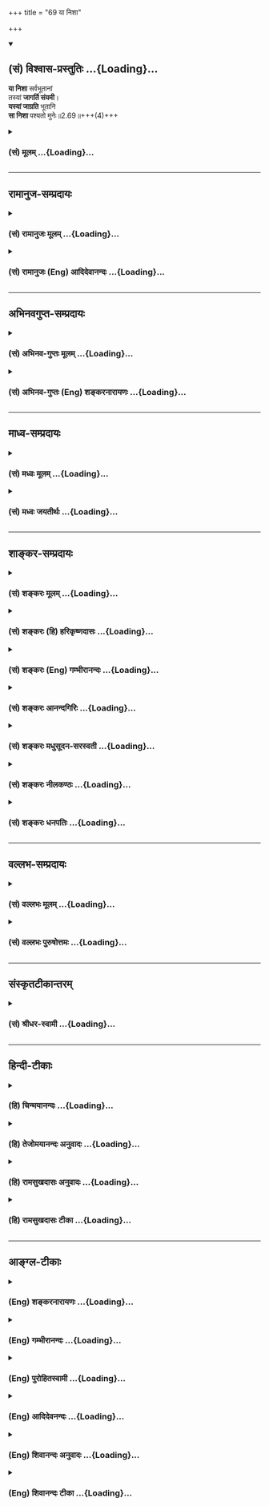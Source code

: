 +++
title = "69 या निशा"

+++
<div class="js_include" newlevelforh1="2" title="(सं) विश्वास-प्रस्तुतिः" unfilled url="/purANam_vaiShNavam/mahAbhAratam/06-bhIShma-parva/03-bhagavad-gItA-parva/saMskRtam/vishvAsa-prastutiH/02_sAnkhya-yogaH_sarva-/69_yA_nishA.md">
<details open><summary><h2>(सं) विश्वास-प्रस्तुतिः ...{Loading}...</h2></summary>

**या निशा** सर्वभूतानां  
तस्यां **जागर्ति संयमी**।  
**यस्यां जाग्रति** भूतानि  
**सा निशा** पश्यतो मुनेः॥2.69॥+++(4)+++
</details>
</div>
<div class="js_include collapsed" newlevelforh1="3" title="(सं) मूलम्" unfilled url="/purANam_vaiShNavam/mahAbhAratam/06-bhIShma-parva/03-bhagavad-gItA-parva/saMskRtam/mUlam/02_sAnkhya-yogaH_sarva-/69_yA_nishA.md">
<details><summary><h3>(सं) मूलम् ...{Loading}...</h3></summary>

या निशा सर्वभूतानां तस्यां जागर्ति संयमी।  
यस्यां जाग्रति भूतानि सा निशा पश्यतो मुनेः।।2.69।।
</details>
</div>


_________________
## रामानुज-सम्प्रदायः
<div class="js_include collapsed" newlevelforh1="3" title="(सं) रामानुजः मूलम्" unfilled url="/purANam_vaiShNavam/mahAbhAratam/06-bhIShma-parva/03-bhagavad-gItA-parva/saMskRtam/rAmAnujaH/mUlam/02_sAnkhya-yogaH_sarva-/69_yA_nishA.md">
<details><summary><h3>(सं) रामानुजः मूलम् ...{Loading}...</h3></summary>

।।2.69।।**या** आत्मविषया बुद्धिः **सर्वभूतानां निशा** निशा इव
अप्रकाशिका। **तस्याम्** आत्मविषयायां बुद्धौ इन्द्रिय**संयमी**
प्रसन्नमना **जागर्ति** आत्मानम् अवलोकयन् **आस्ते** इत्यर्थः।
**यस्यां** शब्दादिविषयायां बुद्धौ सर्वाणि **भूतानि जाग्रति**
प्रबुद्धानि भवन्ति **सा** शब्दादिविषया बुद्धिः आत्मानं **पश्यतो मुनेः
निशा** इव अप्रकाशिका भवति।  

</details>
</div>
<div class="js_include collapsed" newlevelforh1="3" title="(सं) रामानुजः (Eng) आदिदेवानन्दः" unfilled url="/purANam_vaiShNavam/mahAbhAratam/06-bhIShma-parva/03-bhagavad-gItA-parva/saMskRtam/rAmAnujaH/english/AdidevAnandaH/02_sAnkhya-yogaH_sarva-/69_yA_nishA.md">
<details><summary><h3>(सं) रामानुजः (Eng) आदिदेवानन्दः ...{Loading}...</h3></summary>

2.69 That Buddhi (understanding) which has the self for its object, is
night to all beings, i.e., is obscure like night to all. But he, who has
subdued the senses and is serene, is awake in respect of the self. The
meaning is that he has the vision of the self. All beings are awake,
i.e., are actively cognisant in respect of objects of the senses like
sound. But such sense objects are like things enshrouded by night to the
sage who is awake to the self.

</details>
</div>


_________________
## अभिनवगुप्त-सम्प्रदायः
<div class="js_include collapsed" newlevelforh1="3" title="(सं) अभिनव-गुप्तः मूलम्" unfilled url="/purANam_vaiShNavam/mahAbhAratam/06-bhIShma-parva/03-bhagavad-gItA-parva/saMskRtam/abhinava-guptaH/mUlam/02_sAnkhya-yogaH_sarva-/69_yA_nishA.md">
<details><summary><h3>(सं) अभिनव-गुप्तः मूलम् ...{Loading}...</h3></summary>

।।2.71।। योगी च सर्वव्यवहारान् कुर्वाणोऽपि +++(S omits अपि)+++ लोकोत्तर इति
निरूपयता परमेश्वरेण संक्षिप्यास्य स्वरूपं कथ्यते  
या निशेति। या सर्वेषां भूतानां निशा मोहिनी +++(K मोहनी)+++ माया तस्यां
मुनिर्जागर्त्ति कथमियं हेया इति। यस्यां च दशायां लोको जगर्त्ति नानाविधां
+++(S विविधां)+++ चेष्टां कुरुते सा मुनेः रात्रिः यतोऽसौ व्यवहारं
प्रत्यबुद्धः।  
  
एतदुक्तं भवति येयं माया खलु तस्या द्वे रूपे +++(N omit द्वे रूपे)+++ मोहकत्वं
+++(N मोहकत्वे)+++ नाम रूपं सुखतन्त्र +++(N तन्तु for तन्त्र hereinafter )+++
ताभासनं च। तत्र लोकः प्राच्यं स्वरूपमस्या अपरामृश्यैव द्वितीयस्मिन् रूपे
निबद्धस्मृतिरास्ते। योगी तु तद्विपरीतस्तदीयं मोहकत्वं तदुन्मूलनाय
पश्यति। सुखतन्त्रतां च नाद्रियते +++(N नाश्रीयते)+++ पश्यन् सम्यग्ज्ञानी।
मिथ्याज्ञानोपघाताच्च सुखतन्त्रतानादरः  
  
+++(S तन्त्रतायां नादरः)+++। एवं च पश्यत एव सा रात्रिरिति चित्रम्। विद्याया वा
बुध्यते +++(S K यां चावधत्ते)+++ योगी यत्र सर्वोऽपि +++(S N omit अपि)+++ विमूढः
अविद्यायां त्वबुद्धः यत्र जनः प्रबुद्ध इत्यपि चित्रम्।  

</details>
</div>
<div class="js_include collapsed" newlevelforh1="3" title="(सं) अभिनव-गुप्तः (Eng) शङ्करनारायणः" unfilled url="/purANam_vaiShNavam/mahAbhAratam/06-bhIShma-parva/03-bhagavad-gItA-parva/saMskRtam/abhinava-guptaH/english/shankaranArAyaNaH/02_sAnkhya-yogaH_sarva-/69_yA_nishA.md">
<details><summary><h3>(सं) अभिनव-गुप्तः (Eng) शङ्करनारायणः ...{Loading}...</h3></summary>

2.69 Ya nisa etc. Infatuating is the Illusion which is night for all
beings. In that , the sage is awake (vigilant) with the thought 'How It
could be avoided' The stage where the worldly men keep awake i.e.,
perform multifarious \[worldly\] activities, that stage is the night for
the sage, as he is ignorant regarding the worldly activities. It amounts
to this statement : What is well-known as illusion, Its nature is indeed
two-ford, viz., to delude and also to wear a deceptive appearance of
spinning pleasure. Of them (the two natures), the worldly man, not
considering Its former nautre, remains with a memory well teid to the
second nature. On the other hand, the man of Yoga, who is contrary to
the other, observes Its deluding nature in order to root It out. Thus
the man of perfect knowledge, while seeing \[properly\], pays no
attention to Its nature of spinning pleasure. His indifference to Its
nature of spinning pleasure is due to the destruction of his false
knowledge. That stage is night to him, even while he sees. Hence this is
strange. The man of Yoga is awake (or understands) in the field of
wisdom, where everyone else is unconscious (or totally perplexed); but
in \[the field\] of ignorance he is not awake (or does not understand),
where ordinary man is awake (or understands well). This is also strange.
That is why-

</details>
</div>


_________________
## माध्व-सम्प्रदायः
<div class="js_include collapsed" newlevelforh1="3" title="(सं) मध्वः मूलम्" unfilled url="/purANam_vaiShNavam/mahAbhAratam/06-bhIShma-parva/03-bhagavad-gItA-parva/saMskRtam/madhvaH/mUlam/02_sAnkhya-yogaH_sarva-/69_yA_nishA.md">
<details><summary><h3>(सं) मध्वः मूलम् ...{Loading}...</h3></summary>

।।2.69।। उक्तं लक्षणं पिण्डीकृत्याह या निशेति। या सर्वभूतानां निशा
परमेश्वरस्वरूपलक्षणा। यस्यां सुप्तानीव न किञ्चिज्जानन्ति
तस्यामिन्द्रियसंयुक्तो ज्ञानी जागर्ति सम्यगापरोक्ष्येण पश्यति
परमात्मानमित्यर्थः। यस्यां विषयलक्षणायां भूतानि जाग्रति तस्यां निशायामिव
सुप्तः प्रायो न जानाति। मत्तादिवद्गमनादिप्रवृत्तिः। तदुक्तन्देहं (च तं न
चरमः) तु तत्र चरमम् भाग.3।28।37देहोऽपि दैववशगः भाग.3।28।3811।13।37 इति
श्लोकाभ्याम्। मननयुक्तो मुनिः। पश्यत इत्यस्य साधनमाह।  

</details>
</div>
<div class="js_include collapsed" newlevelforh1="3" title="(सं) मध्वः जयतीर्थः" unfilled url="/purANam_vaiShNavam/mahAbhAratam/06-bhIShma-parva/03-bhagavad-gItA-parva/saMskRtam/madhvaH/jayatIrthaH/02_sAnkhya-yogaH_sarva-/69_yA_nishA.md">
<details><summary><h3>(सं) मध्वः जयतीर्थः ...{Loading}...</h3></summary>

।।2.69।। ज्ञानिनः सर्वकर्मत्यागप्रतिपादनार्थायया निशा इत्ययं श्लोक इति
कश्चित्। तत्र तत्प्रतिपादकाक्षराश्रवणात् प्रमाणविरोधाच्चेत्याशयेन
तत्प्रतिपाद्यमाह **उक्तलक्षण**मिति चतुश्श्लोक्या विक्षिप्योक्तम्।
नन्वत्रोक्तं किमपि न प्रतीयत इत्यत आह **ये**ति। परमेश्वरस्वरूपस्य
निशासाम्यमुपपादयति **यस्या**मिति। विषयत्वमधिकरणत्वं चाविवक्षित्वा
कारकत्वमात्रविवक्षया साम्यमिदमुक्तम्। संयमीत्यस्याक्षरार्थं
**इन्द्रिये**ति प्रकरणलभ्योऽर्थो **ज्ञानी**ति। उत्तरार्धार्थमाह
**यस्या**मिति। अत्रापि पूर्ववत्साम्यम्। यदि न किञ्चित्पश्यति कथं तर्हि
तस्य गमनादिप्रवृत्तिः इत्यत आह **मत्तादिव**दिति। कुत एतत् इत्यत आह
**तदुक्त**मिति। मुनेरित्युक्तत्वाच्चतुर्थाश्रमिण एव ज्ञानमिति
व्याख्यानमसदिति भावेनाह **मननयुक्त** इति। याज्ञवल्क्यादीनामयतीनामपि
ज्ञानश्रवणादिति भावः। मननस्य प्राङ्निवृत्तत्वात्पश्यतो मुनेः इति कथं
इत्यत आह **पश्यत** इति। दर्शनसाधनत्वेन मननमिहोक्तं न तु
तत्समकालीनतयेत्यर्थः। एतच्च प्राङ्मननादेः स्पष्टदर्शनसाधनत्वानुक्तेः
प्रसङ्गादिहोक्तम्। ननुस्थितधीः किं प्रभाषेत 2।54 इत्याद्यु(देरु)त्तरमयं
श्लोक इति प्रागुक्तं तत्कथमिदानीं लक्षणपरतया व्याख्यातः अन्यपरादपि
तल्लाभ इत्याशयेनेति ब्रूमः अन्यथाप्रभाषेत
इत्यादेरुत्तरमाहेत्यत्रैवावेक्ष्यत् किं तत्र स्थानप्रदर्शनादिना इति।  

</details>
</div>


_________________
## शाङ्कर-सम्प्रदायः
<div class="js_include collapsed" newlevelforh1="3" title="(सं) शङ्करः मूलम्" unfilled url="/purANam_vaiShNavam/mahAbhAratam/06-bhIShma-parva/03-bhagavad-gItA-parva/saMskRtam/shankaraH/mUlam/02_sAnkhya-yogaH_sarva-/69_yA_nishA.md">
<details><summary><h3>(सं) शङ्करः मूलम् ...{Loading}...</h3></summary>

।।2.69।।  
  
**या निशा** रात्रिः सर्वपदार्थानामविवेककरी तमःस्वभावत्वात्
**सर्वभूतानां** सर्वेषां भूतानाम्। किं तत् परमार्थतत्त्वं
स्थितप्रज्ञस्य विषयः। यथा नक्तञ्चराणाम् अहरेव सदन्येषां निशा भवति तद्वत्
नक्तञ्चरस्थानीयानामज्ञानां सर्वभूतानां निशेव निशा परमार्थतत्त्वम्
अगोचरत्वादतद्बुद्धीनाम्। **तस्यां**
परमार्थतत्त्वलक्षणायामज्ञाननिद्रायाः प्रबुद्धो **जागर्ति** **संयमी**
संयमवान् जितेन्द्रियो योगीत्यर्थः। **यस्यां**
ग्राह्यग्राहकभेदलक्षणायामविद्यानिशायां प्रसुप्तान्येव **भूतानि  
**जाग्रति **इति उच्यन्ते यस्यां निशायां प्रसुप्ता इव स्वप्नदृशः** सा
निशा **अविद्यारूपत्वात् परमार्थतत्त्वं** पश्यतो मुनेः।।  
अतः कर्माणि अविद्यावस्थायामेव चोद्यन्ते न विद्यावस्थायाम्। विद्यायां हि
सत्याम् उदिते सवितरि शार्वरमिव तमः प्रणाशमुपगच्छति अविद्या। प्राक्
विद्योत्पत्तेः अविद्या प्रमाणबुद्ध्या गृह्यमाणा क्रियाकारकफलभेदरूपा
सती  
  
सर्वकर्महेतुत्वं प्रतिपद्यते। न अप्रमाणबुद्ध्या गृह्यमाणायाः
कर्महेतुत्वोपपत्तिः प्रमाणभूतेन वेदेन मम चोदितं कर्तव्यं कर्म इति हि
कर्मणि कर्ता प्रवर्तते न अविद्यामात्रमिदं सर्वं निशेव इति। यस्य पुनः
निशेव अविद्यामात्रमिदं  
सर्वं भेदजातम् इति ज्ञानं तस्य आत्मज्ञस्य सर्वकर्मसंन्यासे एव अधिकारो न
प्रवृत्तौ। तथा च दर्शयिष्यति तद्बुद्धयस्तदात्मानः इत्यादिना
ज्ञाननिष्ठायामेव तस्य अधिकारम्।।  
तत्रापि प्रवर्तकप्रमाणाभावे प्रवृत्त्यनुपपत्तिः इति चेत् न
स्वात्मविषयत्वादात्मविज्ञानस्य। न हि आत्मनः स्वात्मनि
प्रवर्तकप्रमाणापेक्षता आत्मत्वादेव। तदन्तत्वाच्च सर्वप्रमाणानां
प्रमाणत्वस्य। न हि आत्मस्वरूपाधिगमे सति पुनः प्रमाणप्रमेयव्यवहारः
संभवति। प्रमातृत्वं हि आत्मनः निवर्तयति अन्त्यं प्रमाणम् निवर्तयदेव च
अप्रमाणीभवति स्वप्नकालप्रमाणमिव प्रबोधे। लोके च वस्त्वधिगमे
प्रवृत्तिहेतुत्वादर्शनात् प्रमाणस्य। तस्मात् न आत्मविदः कर्मण्यधिकार इति
सिद्धम्।।  
विदुषः त्यक्तैषणस्य स्थितप्रज्ञस्य यतेरेव मोक्षप्राप्तिः न तु
असंन्यासिनः कामकामिनः इत्येतमर्थं दृष्टान्तेन प्रतिपादयिष्यन् आह  
  

</details>
</div>
<div class="js_include collapsed" newlevelforh1="3" title="(सं) शङ्करः (हि) हरिकृष्णदासः" unfilled url="/purANam_vaiShNavam/mahAbhAratam/06-bhIShma-parva/03-bhagavad-gItA-parva/saMskRtam/shankaraH/hindI/harikRShNadAsaH/02_sAnkhya-yogaH_sarva-/69_yA_nishA.md">
<details><summary><h3>(सं) शङ्करः (हि) हरिकृष्णदासः ...{Loading}...</h3></summary>

।।2.69।। यह जो लौकिक और वैदिक व्यवहार है वह सबकासब अविद्याका कार्य है अतः
जिसको विवेकज्ञान प्राप्त हो गया है ऐसे स्थितप्रज्ञके लिये अविद्याकी
निवृत्तिके साथहीसाथ ( यह व्यवहार भी ) निवृत्त हो जाता है और अविद्याका
विद्याके साथ विरोध होनेके कारण उसकी भी निवृत्ति हो जाती है। इस
अभिप्रायको स्पष्ट करते हुए कहते हैं  
  
तामस स्वभावके कारण सब पदार्थोंका अविवेक करानेवाली रात्रिका नाम निशा है।
सब भूतोंकी जो निशा अर्थात् रात्रि है  
वह ( निशा ) क्या है ( उ₀ ) परमार्थतत्त्व जो कि स्थितप्रज्ञका विषय है (
ज्ञेय है )। जैसे उल्लू आदि रजनीचरोंके लिये दूसरोंका दिन भी रात होती है
वैसे ही निशाचरस्थानीय जो सम्पूर्ण अज्ञानी मनुष्य हैं जिनमें
परमार्थतत्त्वविषयक बुद्धि नहीं है उन सब भूतोंके लिये अज्ञात होनेके कारण
यह परमार्थतत्त्व रात्रिकी भाँति रात्रि है।  
उस परमार्थतत्त्वरूप रात्रिमें अज्ञाननिद्रासे जगा हुआ संयमी अर्थात्
जितेन्द्रिय योगी जागता है।  
ग्राह्यग्राहकभेदरूप जिस अविद्यारात्रिमें सोते हुए भी सब प्राणी जागते हैं
ऐसे कहा जाता है अर्थात् जिस रात्रिमें सब प्राणी सोते हुए स्वप्न
देखनेवालोंके सदृश जागते हैं। वह ( सारा दृश्य ) अविद्यारूप होनेके कारण
परमार्थतत्त्वको जाननेवाले मुनिके लिये रात्रि है।  
सुतरां ( यह सिद्ध हुआ कि ) अविद्याअवस्थामें ही ( मनुष्यके लिये )
कर्मोंका विधान किया जाता है विद्यावस्थामें नहीं क्योंकि जैसे सूर्यके उदय
होनेपर रात्रिसम्बन्धी अन्धकार दूर हो जाता है उसी प्रकार ज्ञान उदय होनेपर
अज्ञान नष्ट हो जाता है।  
ज्ञानोत्पत्तिसे पहलेपहले प्रमाणबुद्धिसे ग्रहण की हुई अविद्या ही क्रिया
कारक और फल आदिके भेदोंमें परिणत होकर सब कर्म करवानेका हेतु बन सकती है
अप्रमाणबुद्धिसे ग्रहण की हुई ( अविद्या ) कर्म करवानेका कारण नहीं बन
सकती।  
क्योंकि प्रमाणस्वरूप वेदने मेरे लिये अमुक कर्तव्यकर्मोंका विधान किया है
ऐसा मानकर ही कर्ता कर्ममें प्रवृत्त होता है यह सब रात्रिकी भाँति
अविद्यामात्र है इस तरह समझकर नहीं होता।  
जिसको ऐसा ज्ञान प्राप्त हो गया है कि यह सारा दृश्य रात्रिकी भाँति
अविद्यामात्र ही है उस आत्मज्ञानीका तो सर्व कर्मोंके संन्यासमें ही अधिकार
है प्रवृत्तिमें नहीं।  
इस प्रकार तद्बुद्धयस्तदात्मानः इत्यादि श्लोकोंसे उस ज्ञानीका अधिकार
ज्ञाननिष्ठामें ही दिखलायेंगे।  
पू₀ उस ज्ञाननिष्ठामें भी ( तत्त्ववेत्ताको ) प्रवृत्त करनेवाले प्रमाणका (
विधिवाक्यका ) अभाव है इसलिये उसमें भी उसकी प्रवृत्ति नहीं हो सकती।  
उ₀ यह कहना ठीक नहीं क्योंकि आत्मज्ञान अपने स्वरूपको विषय करनेवाला है अतः
अपने स्वरूपज्ञानके विषयमें प्रवृत्त करनेवाले प्रमाणकी अपेक्षा नहीं होती।
वह आत्मज्ञान स्वयं आत्मा होनेके कारण स्वतःसिद्ध है और उसीमें सब
प्रमाणोंके प्रमाणत्वका अन्त है अर्थात् आत्मज्ञान होनेतक ही प्रमाणोंका
प्रमाणत्व है अतः आत्मस्वरूपका साक्षात् होनेके बाद प्रमाण और प्रमेयका
व्यवहार नहीं बन सकता।  
( आत्मज्ञानरूप ) अन्तिम प्रमाण आत्माके प्रमातापनको भी निवृत्त कर देता
है। उसको निवृत्त करता हुआ वह स्वयं भी जागनेके बाद स्वप्नकालके प्रमाणकी
भाँति अप्रमाणी हो जाता है अर्थात् लुप्त हो जाता है।  
क्योंकि व्यवहारमें भी वस्तु प्राप्त होनेके बाद कोई प्रमाण ( उस वस्तुकी
प्राप्तिके लिये ) प्रवृत्तिका हेतु होता नहीं देखा जाता।  
इसलिये यह सिद्ध हुआ कि आत्मज्ञानीका कर्मोंमें अधिकार नहीं है।  

</details>
</div>
<div class="js_include collapsed" newlevelforh1="3" title="(सं) शङ्करः (Eng) गम्भीरानन्दः" unfilled url="/purANam_vaiShNavam/mahAbhAratam/06-bhIShma-parva/03-bhagavad-gItA-parva/saMskRtam/shankaraH/english/gambhIrAnandaH/02_sAnkhya-yogaH_sarva-/69_yA_nishA.md">
<details><summary><h3>(सं) शङ्करः (Eng) गम्भीरानन्दः ...{Loading}...</h3></summary>

2.69 ya, that which; sarva-bhutanam, for all creatures; is nisa, night
which being darkness (tamah) by nature, obliterates distinctions among
all things; what is that; that is the Reality which is the supreme Goal,
accessible to the man of steady wisdom. As that which verily appears as
day to the nocturnal creatures is night for others, similarly the
Reality wich is the supreme Goal appears to be night, as it were, to all
unenlightened beings who are comparable to the nocturnal creatures,
because It is beyond the range of vision of those who are devoid of that
wisdom. Samyami, the self-restrained man, whose organs are under
control, i.e. the yogi \[The man of realization.\] who has arisen from
the sleep of ignorance; jagarti, keeps awake; tasyam, in that (night)
characterized as the Reality, the supreme Goal. That night of ignorance,
characterized by the distinctions of subjects and objects, yasyam in
which; bhutani, the creatures, who are really asleep; are said to be
jagrati, keeping awake, in which night they are like dreamers in sleep;
sa nisa, it is night; pasyatah, to the seeing; muneh, sage, who
perceives the Reality that is the supreme Goal, because that (night) is
ignorance by nature. Therefore, rites and duties are enjoined only
during the state of ignorance, not in the state of enlightenment. For,
when Knowledge dawns, ignorance becomes eradicated like the darkness of
night after sun-rise. \[It may be argued that even after illumination
the phenomenal world, though it is known to be false, will continue to
be perceived because of the persistence of past impressions; therefore
there is scope for the validity of the scriptural injunctions even in
the case of an illumined soul. The answer is that there will be no scope
for the injunctions, because the man of realization will then have no
ardent leaning towards this differentiated phenomenal world which makes
an injunction relevant.\] Before the rise of Knowledge, ignorance,
accepted as a valid means of knowledge and presenting itself in the
different forms of actions, means and results, becomes the cause of all
rites and duties. It cannot reasonably become the source of rites and
duties (after Realization) when it is understood as an invalid means of
knowledge. For an agent becomes engaged in actions when he has the idea,
'Actions have been enjoined as a duty for me by the Vedas, which are a
valid means of knowledge'; but not when he understands that 'all this is
mere ignorance, like the night'. Again, the man to whom has come the
Knowledge that all these differences in their totality are mere
ignorance like the night, to that man who has realized the Self, there
is eligibility only for renouncing all actions, not for engaging in
actions. In accordance with this the Lord will show in the verse, 'Those
who have their intellect absorbed in That, whose Self is That' (5.17)
etc., that he has competence only for steadfastness in Knowledge.
Objection: May it not be argued that, there will be no reason for being
engaged even in that (steadfastness in Knowledge) if there be no valid
means of knowledge \[Vedic injunctions.\] to impel one to that.
\[Because, without an injunction nobody would engage in a duty, much
less in steadfastness to Knowledge.\] Answer: No, since 'knowledge of
the Self' relates to one's own Self. Indeed, by the very fact that It is
the Self, and since the validity of all the means of knowledge
culminates in It, \[The validity of all the means of knowledge holds
good only so long as the knowledge of the Self has not arisen.\]
therefore the Self does not depend on an injunction to impel It towards
Itself. \[Does the injunction relate to the knowledge of the Self. or to
the Self Itself; The first alternative is untenable because a valid
means of knowledge reveals its objects even without an injunction. The
second alternative also is untenable because the Self is self-revealing,
whereas an injunction is possible in the case of something yet to be
achieved. And one's own Self is not an object of that kind.\] Surely,
after the realization of the true nature of the Self, there is no scope
again for any means to, or end of, knowledge. The last valid means of
(Self-) knowledge eradicates the possibility of the Self's becoming a
perceiver. And even as it eradicates, it loses its own
authoritativeness, in the same way as the means of knowledge which is
valid in dream becomes unauthoritative during the waking state. In the
world, too, after the preception of an abject, the valid means of that
perception is not seen to be a cause impelling the knower (to any action
with regard to that object). Hence, it is established that, for an
knower of the Self, there remains no eligibility for rites and duties.
The attainment of Liberation is only for the sannyasin \[Liberation is
attained only by one who, after aciring an intellectual knowledge of the
Self in a general way, is endowed with discrimination and detachment,
has arisen above all desires, has become a monk in the primary sense,
and has directly realized the Self by going through the process of
sravana (understanding of Upanisadic texts about the Self), etc.\], the
man of enlightenment, who has renounced all desires and is a man of
steady wisdom; but not for him who has not renounced and is desirious of
the objects (of the senses). Such being the case, with a view to
establishing this with the help of an illustration, the Lord says:

</details>
</div>
<div class="js_include collapsed" newlevelforh1="3" title="(सं) शङ्करः आनन्दगिरिः" unfilled url="/purANam_vaiShNavam/mahAbhAratam/06-bhIShma-parva/03-bhagavad-gItA-parva/saMskRtam/shankaraH/AnandagiriH/02_sAnkhya-yogaH_sarva-/69_yA_nishA.md">
<details><summary><h3>(सं) शङ्करः आनन्दगिरिः ...{Loading}...</h3></summary>

।।2.69।। आत्मविदः स्थितप्रज्ञस्य
सर्वकर्मपरित्यागेऽधिकारस्तद्विपरीतस्याज्ञस्य कर्मणीत्येतस्मिन्नर्थे
समनन्तरश्लोकमवतारयति **योऽयमिति।** अविद्यानिवृत्तौ
सर्वकर्मनिवृत्तिश्चेत्तन्निवृत्तिरेव कथमित्याशङ्क्याह
**अविद्यायाश्चेति।** स्फुटीकुर्वन् बाह्याभ्यन्तरकरणानां
पराक्प्रत्यक्प्रवृत्तिवत्तथाविधे दर्शने च मिथो विरुध्येते
पराग्दर्शनस्यानाद्यात्मावरणाविद्याकार्यत्वादात्मदर्शनस्य च
तन्निवर्तकत्वात्ततश्चात्मदर्शनार्थमिन्द्रियाण्यर्थेभ्यो
निगृह्णीयादित्याहेति योजना। सर्वप्राणिनां निशा पदार्थाविवेककरीत्यत्र
हेतुमाह **तमःस्वभावत्वादिति।** सर्वप्राणिसाधारणीं प्रसिद्धां निशां
दर्शयित्वा तामेव प्रकृतानुगुणत्वेन प्रश्नपूर्वकं विशदयति **किं
तदित्यादिना।** स्थितप्रज्ञविषयस्य परमार्थतत्त्वस्य प्रकाशैकस्वभावस्य
कथमज्ञानं प्रति निशात्वमित्याशङ्क्याह **यथेति।** तत्र हेतुमाह
**अगोचरत्वादिति।** अतद्बुद्धीनां परमार्थतत्त्वातिरिक्ते द्वैतप्रपञ्चे
प्रवृत्तबुद्धीनामप्रतिपन्नत्वात् परमार्थतत्त्वं निशेवाविदुषामित्यर्थः।
तस्यामित्यादि व्याचष्टे **तस्यामिति।** निशावदुक्तायामवस्थायामिति यावत्
योगीति ज्ञानी कथ्यते। द्वितीयार्धं विभजते **यस्यामिति।** प्रसुप्तानां
जागरणं विरुद्धमित्याशङ्क्याह **प्रसुप्ता** **इवेति।**
परमार्थतत्त्वमनुभवतो निवृत्ताविद्यस्य संन्यासिनो द्वैतावस्था निशेत्यत्र
हेतुमाह **अविद्यारूपत्वादिति।** परमार्थावस्था निशेत्यविदुषां विदुषां
तु द्वैतावस्था तथेति स्थिते फलितमाह **अत इति।** अविद्यावस्थायामेव
क्रियाकारकफलभेदप्रतिभानादित्यर्थः। विद्योदयेऽपि
तत्प्रतिभानाविशेषात्पूर्वमिव कर्माणि विधीयेरन्नित्याशङ्क्याह
**विद्यायामिति।** अविद्यानिवृत्तौ बाधितानुवृत्त्या विभागभानेऽपि नास्ति
कर्मविधिर्विभागाभिनिवेशाभावादित्यर्थः। अविद्यावस्थायामेव कर्मणीत्युक्तं
व्यक्तीकरोति **प्रागिति।** विद्योदयात्पूर्वं बाधकाभावादबाधिता विद्या
क्रियादिभेदमापाद्य प्रमाणरूपया बुद्ध्या ग्राह्यतां प्राप्य
कर्महेतुर्भवति क्रियादिभेदाभिमानस्य तद्धेतुत्वादित्यर्थः।  
  
न विद्यावस्थायामित्युक्तं प्रपञ्चयति **नाप्रमाणेति।** उत्पन्नायां च
विद्यायामविद्याया निवृत्तत्वात् क्रियादिभेदभानमप्रमाणमिति
बुद्धिरुत्पद्यते तथा गृह्यमाणा यथोक्तविभागभागिन्यप्यविद्या न
कर्महेतुत्वं प्रतिपद्यते बाधितत्वेनाभासतया तद्धेतुत्वायोगादित्यर्थः।
विद्याविद्याविभागेनोक्तमेव विशेषं विवृणोति **प्रमाणभूतेनेति।**
यथोक्तेन वेदेन कामनाजीवनादिमतो मम कर्म विहितं तेन मया तत्कर्तव्यमिति
मन्वानः सन् कर्मण्यज्ञोऽधिक्रियते तं प्रति साधनविशेषवादिनो वेदस्य
प्रवर्तकत्वादित्यर्थः। सर्वमेवेदमविद्यामात्रं द्वैतं निषेवेतेति
मन्वानस्तु न प्रवर्तते कर्मणीति व्यावर्त्यमाह **नाविद्येति।** विदुषो न
कर्मण्यधिकारश्चेत्तस्याधिकारस्तर्हि कुत्रेत्याशङ्क्याह **यस्येति।**
तस्यात्मज्ञस्य फलभूतसंन्यासाधिकारे वाक्यशेषं प्रमाणयति **तथाचेति।**
प्रवर्तकं प्रमाणं विधिस्तदभावे कर्मस्विव विदुषो ज्ञाननिष्ठायामपि
प्रवृत्तेरनुपपत्तेराश्रयणीयो ज्ञानवतोऽपि विधिरिति शङ्कते
**तत्रापीति।** किमात्मज्ञानं विधिमपेक्षते किं वात्मा। नाद्यः। तस्य
स्वरूपविषयस्य यथा प्रमाणप्रमेयमुत्पत्तेर्विध्यनपेक्षत्वादित्याह  **न
स्वात्मेति।** न द्वितीय इत्याह **नहीति।** प्रवर्तकप्रमाणशब्दितस्य
विधेः साध्यविषयत्वादात्मनश्चासाध्यत्वादिति हेतुमाह **आत्मत्वादेवेति।**
आत्मतज्ज्ञानयोर्विध्यनपेक्षत्वेऽपि ज्ञानिनो मानमेव व्यवहारं प्रति
नियमार्थं विध्यपेक्षा स्यादित्याशङ्क्याह **तदन्तत्वाच्चेति।** सर्वेषां
प्रमाणानां प्रामाण्यस्यात्मज्ञानोदयावसानत्वात्तस्मिन्नुत्पन्ने
व्यवहारस्य निरवकाशत्वान्न तत्प्रति नियमाय ज्ञानिनो विधिरित्यर्थः।
उक्तमेव व्यक्तीकरोति **नहीति।** धर्माधिगमवदात्माधिगमेऽपि किमिति
यथोक्तो व्यवहारो न भवतीत्याशङ्क्याह **प्रमातृत्वंहीति।** तन्निवृत्तौ
कथमद्वैतज्ञानस्य प्रामाण्यमित्याशङ्क्याह **निवर्तयदेवेति।**
निवर्तयदद्वैतज्ञानं स्वयं निवृत्तेर्न प्रमाणमित्यत्र दृष्टान्तमाह
**स्वप्नेति।** आत्मज्ञानस्य विध्यनपेक्षत्वे हेत्वन्तरमाह **लोके
चेति।** व्यवहारभूमौ हि प्रमाणस्य वस्तुनिश्चयफलपर्यन्तत्वे सति
प्रवर्तकविधिसापेक्षत्वानुपलम्भादद्वैतज्ञानमपि प्रमाणवान्न विधिमपेक्षते
रज्ज्वादिज्ञानवदित्यर्थः। आत्मज्ञानवतस्तन्निष्ठाविधिमन्तरेण
ज्ञानमाहात्म्येनैव सिद्धत्वात्तस्य कर्मसंन्यासेऽधिकारो न
कर्मणीत्युपसंहरति **तस्मादिति।  
**

</details>
</div>
<div class="js_include collapsed" newlevelforh1="3" title="(सं) शङ्करः मधुसूदन-सरस्वती" unfilled url="/purANam_vaiShNavam/mahAbhAratam/06-bhIShma-parva/03-bhagavad-gItA-parva/saMskRtam/shankaraH/madhusUdana-sarasvatI/02_sAnkhya-yogaH_sarva-/69_yA_nishA.md">
<details><summary><h3>(सं) शङ्करः मधुसूदन-सरस्वती ...{Loading}...</h3></summary>

।।2.69।। तदेवं मुमुक्षुणा प्रज्ञास्थैर्याय प्रयत्नपूर्वकमिन्द्रियसंयमः
कर्तव्य इत्युक्तं स्थितप्रज्ञस्य तु स्वतःसिद्ध एव  
  
सर्वेन्द्रियसंयम इत्याह। या
वेदान्तवाक्यजनितसाक्षात्काररूपाऽहंब्रह्मास्मीति प्रज्ञा
सर्वभूतानामज्ञानां निशेव निशा तां  
  
प्रत्यप्रकाशरूपत्वात्तस्यां ब्रह्मविद्यालक्षणायां सर्वभूतनिशायां जागर्ति
अज्ञाननिद्रायाः प्रबुद्धः सन्सावधानो वर्तते। संयमी  
  
इन्द्रियसंयमवान् स्थितप्रज्ञ इत्यर्थः। यस्यां तु
द्वैतदर्शनलक्षणायामविद्यानिद्रायां प्रसुप्तान्येव भूतानि जाग्रति
स्वप्नवद्व्यवहरन्ति सा निशा न प्रकाशत आत्मतत्त्वं पश्यतोऽपरोक्षतया मुनेः
स्थितप्रज्ञस्य। यावद्धि न प्रबुध्यते तावदेव स्वप्नदर्शनं  
  
बोधपर्यन्तत्वाद्भ्रमस्य। तत्त्वज्ञानकाले तु न भ्रमनिमित्तः
कश्चिद्व्यवहारः। तदुक्तं वार्तिककारैःकारकव्यवहारे हि शुद्धं वस्तु न
वीक्ष्यते। शुद्धे वस्तुनि सिद्धे च कारकव्यापृतिस्तथा।। काकोलूकनिशेवायं
संसारो ज्ञात्मवेदिनोः। या निशा  
  
सर्वभूतानामित्यवोचत्स्वयं हरिः।। इति। तथाच यस्य विपरीतदर्शनं तस्य न
वस्तुदर्शनं विपरीतदर्शनस्य वस्त्वदर्शनजन्यत्वात् यस्य च वस्तुदर्शनं तस्य
न विपरीतदर्शनं विपरीतदर्शनकारणस्य वस्त्वदर्शनस्य वस्तुदर्शनेन
बाधितत्वात्। तथाच श्रुतिःयत्र वा अन्यदिव स्यात् तत्रान्योऽन्यत्पश्येत्।
यत्रत्वस्य सर्वमात्मैवाभूत्तत्केन कं पश्येत्।। इति
विद्याविद्ययोर्व्यवस्थामाह। यथा काकस्य रात्र्यन्धस्य दिनमुलूकस्य
दिवान्धस्य निशा रात्रौ पश्यतश्चोलूकस्य यद्दिनं रात्रिरेव सा काकस्येति
महदाश्चर्यमेतत्। अतस्तत्त्वदर्शिनः कथमाविद्यकक्रियाकारकादिव्यवहारः
स्यादिति स्वतःसिद्ध एव तस्येन्द्रियसंयम इत्यर्थः।  

</details>
</div>
<div class="js_include collapsed" newlevelforh1="3" title="(सं) शङ्करः नीलकण्ठः" unfilled url="/purANam_vaiShNavam/mahAbhAratam/06-bhIShma-parva/03-bhagavad-gItA-parva/saMskRtam/shankaraH/nIlakaNThaH/02_sAnkhya-yogaH_sarva-/69_yA_nishA.md">
<details><summary><h3>(सं) शङ्करः नीलकण्ठः ...{Loading}...</h3></summary>

।।2.69।। यदा पञ्चावतिष्ठन्ते इत्युदाहृतश्रुतेःतामाहुः परमां गतिम् इत्येतं
चतुर्थं पादं व्याचष्टे **या निशेति।** सर्वेषां भूतानामज्ञानां या निशेव
निशा यस्यां मध्यंदिने उलूका इवानन्धा अप्यन्धा एव सर्वे प्राणिनो भवन्ति
तस्यां तस्मिन्प्रत्यग्ज्योतिषि संयमी इन्द्रियमनोबुद्धीनां निग्रहणशीलो
योगी जागर्ति इन्द्रियादीनां दृक्शक्तिलोपेऽप्यनुपरतदृक्शक्तिरेवास्ते। तथा
च श्रुतिःनहि द्रष्टुर्दृष्टेर्विपरिलोपो विद्यतेऽविनाशित्वात् इति।
यस्यामविद्याख्यायां निशायां क्रियाकारकादिद्वैतस्वप्नप्रवर्तिकायां
सर्वाणि भूतानि जाग्रति निशीथे उलूका इव स्वस्वव्यापारे प्रवर्तन्ते सा
अविद्या पश्यतो मुनेः आत्मदर्शनवतो योगिनः प्रारब्धकर्मणा
विदेहकैवल्यप्रतिबन्धाल्लेशतोऽनुवर्तमाना व्युत्थानकाले व्यवहारतोऽस्य
गाढान्धकारवती निशेव क्लेशकरी भवति। अतिसुकुमारा हि योगिनो
बाह्यव्यवहारादुद्विजन्ते नरा इव गाढान्धकारे संचारात्। यथोक्तं
योगभाष्येअक्षिमात्रकल्पो हि विद्वानत्यल्पदुःखलेशेनाप्युद्विजते इति। अत्र
वार्तिकानिकारकव्यवहारे हि शुद्धं वस्तु न वीक्ष्यते। शुद्धे वस्तुनि
सिद्धे च कारकव्यापृतिस्तथा। काकोलूकनिशेवायं संसारोऽज्ञात्मवेदिनोः। या
निशा सर्वभूतानामित्यवोचत्स्वयं हरिः। इति। बुद्धतत्त्वस्य लोकोऽयं
जडोन्मत्तपिशाचवत्। बुद्धतत्त्वोऽपि लोकस्य जडोन्मत्तपिशाचवत्। इति। तदेवं
किमासीतेत्यस्योत्तरंयदा संहरते चायम् इत्यादिना एतदन्तेन ग्रन्थेन
स्थितप्रज्ञः सदा समाधिमनुतिष्ठन्परमां गतिं प्राप्यास्त इत्युक्तम्।  

</details>
</div>
<div class="js_include collapsed" newlevelforh1="3" title="(सं) शङ्करः धनपतिः" unfilled url="/purANam_vaiShNavam/mahAbhAratam/06-bhIShma-parva/03-bhagavad-gItA-parva/saMskRtam/shankaraH/dhanapatiH/02_sAnkhya-yogaH_sarva-/69_yA_nishA.md">
<details><summary><h3>(सं) शङ्करः धनपतिः ...{Loading}...</h3></summary>

।।2.69।। एवं स्थितप्रज्ञलक्षणवर्णनेन मुमुक्षुभिरतियत्नेन
स्थितप्रज्ञत्वाय समनस्केन्द्रियनिग्रहः कर्तव्य इत्युक्तम्।
उत्पन्नविवेकविज्ञानस्य स्थितप्रज्ञस्य तु स्वतःसिद्ध एव
समनस्केन्द्रियसंयमः। अविद्याविरोधिन्या विद्यया समूलस्य सर्वव्यवहारस्य
निवृत्तेरित्येतद्वक्तुकामोऽविद्यावस्थायामेव कर्माणि विधीयन्ते न
विद्यावस्थायामिति द्योतयन्नाह **येति।** सर्वभूतानामुलूकस्थानीयानां या
निशेव निशा रात्रिः परमार्थतत्त्वलक्षणा तस्यामज्ञाननिद्रातः प्रबुद्धः
संयमी स्थितप्रज्ञो ज्ञानयोगी जागर्ति यस्यां
ग्राह्यग्राहकलक्षणायामविद्यायां भूतानि जाग्रति सा पश्यतो मुनेर्निशेव
निशेत्यर्थः।  

</details>
</div>


_________________
## वल्लभ-सम्प्रदायः
<div class="js_include collapsed" newlevelforh1="3" title="(सं) वल्लभः मूलम्" unfilled url="/purANam_vaiShNavam/mahAbhAratam/06-bhIShma-parva/03-bhagavad-gItA-parva/saMskRtam/vallabhaH/mUlam/02_sAnkhya-yogaH_sarva-/69_yA_nishA.md">
<details><summary><h3>(सं) वल्लभः मूलम् ...{Loading}...</h3></summary>

।।2.69।। तस्यैवान्येभ्यो वैलक्षण्येन लक्षणमाह या निशेति। याऽऽत्मविषया
बुद्धिः संसारिणां स्वपतामिव निशेवाऽप्रकाशिका अज्ञानतिमिरोपहतमतीनां
आत्मदर्शनव्यवहारायोग्या तस्यां संयमी जागर्ति। यस्यां च
शब्दादिविषयिण्याम्। एवं विलक्षणलक्षणो मुनिर्दर्शितः।  

</details>
</div>
<div class="js_include collapsed" newlevelforh1="3" title="(सं) वल्लभः पुरुषोत्तमः" unfilled url="/purANam_vaiShNavam/mahAbhAratam/06-bhIShma-parva/03-bhagavad-gItA-parva/saMskRtam/vallabhaH/puruShottamaH/02_sAnkhya-yogaH_sarva-/69_yA_nishA.md">
<details><summary><h3>(सं) वल्लभः पुरुषोत्तमः ...{Loading}...</h3></summary>

  
  
।।2.69।। नन्वेतादृशेन्द्रियनिग्रहकृत् किल्लँक्षणः इत्यपेक्षायामाह या
निशेति। सर्वभूतानां या निशा रात्रौ निद्रायामिव विषयसुखेषु सर्वेषां या
निशा सुखावाप्तिः। नितरां शं सुखं यस्यामिति निशा। तस्यां संयमी
इन्द्रियनिग्रहकर्त्ता जागर्ति न सुखमवाप्नोतीत्यर्थः। यस्यां निशाया
भूतानि जाग्रति न सुखं प्राप्नुवन्ति सा भगवत्सुखं पश्यतो मननशीलस्य निशा
सुखाप्तिः। तत्सुखस्य कथनायोग्यत्वान्मुनेरिति विशेषणमुक्तम्।  
  
  
  

</details>
</div>


_________________
## संस्कृतटीकान्तरम्
<div class="js_include collapsed" newlevelforh1="3" title="(सं) श्रीधर-स्वामी" unfilled url="/purANam_vaiShNavam/mahAbhAratam/06-bhIShma-parva/03-bhagavad-gItA-parva/saMskRtam/shrIdhara-svAmI/02_sAnkhya-yogaH_sarva-/69_yA_nishA.md">
<details><summary><h3>(सं) श्रीधर-स्वामी ...{Loading}...</h3></summary>

।।2.69।। ननु च कश्चिदपि प्रसुप्त इव दर्शनादिव्यापारशून्यः सर्वात्मना
निगृहीतेन्द्रियो लोके न दृश्यते अतोऽसंभावितमिदं लक्षणमित्याशङ्क्याह
**या निशेति।** सर्वेषां भूतानां या निशा निशेव निशा आत्मनिष्ठा
आत्माज्ञानध्वान्तावृतमतीनां तस्यां दर्शनादिव्यवहाराभावात्
तस्यामात्मनिष्ठायां संयमी निगृहीतेन्द्रियो जागर्ति प्रबुध्यते यस्यां तु
विषयबुद्ध्या भूतानि जाग्रति प्रबुद्ध्यन्ते सा आत्मतत्त्वं पश्यतो
मुनेर्निशा। तस्यां दर्शनादिव्यापारस्तस्य नास्तीत्यर्थः। एतदुक्तं भवति।
यथा दिवान्धानामुलूकादीनां रात्रावेव दर्शनं न तु दिवसे एवं
ब्रह्मज्ञस्योन्मीलिताक्षस्यापि ब्रह्मण्येव दृष्टिर्नतु विषयेषु। अतो
नासंभावितमिदं लक्षणमिति।  

</details>
</div>


_________________
## हिन्दी-टीकाः
<div class="js_include collapsed" newlevelforh1="3" title="(हि) चिन्मयानन्दः" unfilled url="/purANam_vaiShNavam/mahAbhAratam/06-bhIShma-parva/03-bhagavad-gItA-parva/hindI/chinmayAnandaH/02_sAnkhya-yogaH_sarva-/69_yA_nishA.md">
<details><summary><h3>(हि) चिन्मयानन्दः ...{Loading}...</h3></summary>

।।2.69।। ज्ञानी और अज्ञानी की दृष्टियों के बीच के भेद को स्पष्ट करना इस
श्लोक का प्रयोजन है। शरीर और मन की उपाधियों के माध्यम से अनुभूत जगत्
अध्यात्म के खुले वातायन से देखे गये हृदय से भिन्न होता है। यहाँ रूपक की
भाषा में सिद्धांत को इतने पूर्ण रूप से कहा गया है कि अनेक शुष्क तर्क
करने वाले लोग उसमें निहित काव्य के सौन्दर्य को देख नहीं पाते। काव्य और
ज्ञान का समन्वय करना आर्य लोगों की विशेषता है और जब दार्शनिक कवि व्यास
जी पूर्णत्व के आनन्द को व्यक्त करने के लिये अपनी लेखनी और भोजपत्र उठाते
थे तब वे गीता में कविता से श्रेष्ठ अन्य कोई माध्यम प्रयुक्त नहीं कर सकते
थे।  
अज्ञानी पुरुष जगत् को यथार्थ रूप में कभी नहीं देखता वह जगत् को अपने मन
के रंग में रंगकर देखता है और फिर बाह्य वस्तुओं को ही दोषयुक्त समझता है।
रंगीन चश्मे द्वारा जगत् को देखने पर वह रंगीन ही दिखाई देगा किन्तु जब
कांच को हटा देते हैं तब वह जगत् जैसा है वैसा ही प्रतीत होता है।  
आज जब हम शरीर मन और बुद्धि के माध्यम से जगत् को देखते हैं तब वह
स्वाभाविक ही परिच्छिन्न और दोषयुक्त अनुभव होता है किन्तु यह सब दोष
उपाधियों का ही है। स्थितप्रज्ञ पुरुष अपनी ज्ञान की दृष्टि से जब देखता है
तब उसे पूर्णत्व और आनन्द का ही अनुभव होता है।  
जब एक विद्युत अभियन्ता (इंजीनियर) किसी महानगर में पहुँचता है जहाँ संध्या
के समय से ही सभी दिशाओं में विद्युत का प्रकाश जगमगाता है तब वह प्रश्न
करता है कि यह ए.सी. है या डी. सी. जबकि उसी दृश्य को एक अनपढ़ ग्रामीण
व्यक्ति आश्चर्य चकित होकर देखते हुए चिल्ला उठता है कि बिना तेल और बत्ती
के प्रकाश को मैं देख रहा हूँ उस ग्रामीण की दृष्टि से वहां न विद्युत है
और न ए. सी. डी. सी. की समस्या उस अभियन्ता की दृष्टि ग्रामीण को अज्ञात है
और वह अभियन्ता भी उस ग्रामीण के आश्चर्य को समझ नहीं पाता।  
इस श्लोक में यह बताया गया है कि अज्ञानी र्मत्य जीव आत्मस्वरूप के प्रति
सोया हुआ है जिसके प्रति ज्ञानी पुरुष पूर्णरूप से जागरूक है। जिन सांसारिक
विषयों के प्रति अज्ञानी लोग सजग होकर व्यवहार करते हैं और दुख भोगते हैं
स्थितप्रज्ञ पुरुष उसे रात्रि अर्थात् अज्ञान की अवस्था ही समझते हैं।  
जिसने समस्त कामनाओं का त्याग किया वही ज्ञानी भक्त मोक्ष प्राप्त करता है
और कामी पुरुष कभी नहीं। इसे एक दृष्टान्त द्वारा भगवान् समझाते हैं  

</details>
</div>
<div class="js_include collapsed" newlevelforh1="3" title="(हि) तेजोमयानन्दः अनुवादः" unfilled url="/purANam_vaiShNavam/mahAbhAratam/06-bhIShma-parva/03-bhagavad-gItA-parva/hindI/tejomayAnandaH/anuvAdaH/02_sAnkhya-yogaH_sarva-/69_yA_nishA.md">
<details><summary><h3>(हि) तेजोमयानन्दः अनुवादः ...{Loading}...</h3></summary>

।।2.69।। सब प्रणियों के लिए जो रात्रि है; उसमें संयमी पुरुष जागता है और
जहाँ सब प्राणी जागते हैं; वह (तत्त्व को) देखने वाले मुनि के लिए रात्रि
है।।  
  

</details>
</div>
<div class="js_include collapsed" newlevelforh1="3" title="(हि) रामसुखदासः अनुवादः" unfilled url="/purANam_vaiShNavam/mahAbhAratam/06-bhIShma-parva/03-bhagavad-gItA-parva/hindI/rAmasukhadAsaH/anuvAdaH/02_sAnkhya-yogaH_sarva-/69_yA_nishA.md">
<details><summary><h3>(हि) रामसुखदासः अनुवादः ...{Loading}...</h3></summary>

।।2.69।। सम्पूर्ण प्राणियों की जो रात (परमात्मासे विमुखता) है, उसमें
संयमी मनुष्य जागता है, और जिसमें सब प्राणी जागते हैं (भोग और संग्रहमें
लगे रहते हैं), वह तत्त्वको जाननेवाले मुनिकी दृष्टिमें रात है।

</details>
</div>
<div class="js_include collapsed" newlevelforh1="3" title="(हि) रामसुखदासः टीका" unfilled url="/purANam_vaiShNavam/mahAbhAratam/06-bhIShma-parva/03-bhagavad-gItA-parva/hindI/rAmasukhadAsaH/TIkA/02_sAnkhya-yogaH_sarva-/69_yA_nishA.md">
<details><summary><h3>(हि) रामसुखदासः टीका ...{Loading}...</h3></summary>

2.69।।***व्याख्या--*'या निशा सर्वभूतानाम्'--**जिनकी इन्द्रियाँ और मन
वशमें नहीं हैं, जो भोगोंमें आसक्त है, वे सब परमात्मतत्त्वकी तरफसे सोये
हुए हैं। परमात्मा क्या है; तत्त्वज्ञान क्या है; हम दुःख क्यों पा रहे
हैं; सन्तापजलन क्यों हो रही है; हम जो कुछ कर रहे हैं; उसका परिणाम क्या
होगा;--इस तरफ बिलकुल न देखना ही उनकी रात है, उनके लिये बिलकुल अँधेरा
है।  
यहाँ**'भूतानाम्'**कहनेका तात्पर्य है कि जैसे पशु-पक्षी आदि दिनभर
खाने-पीनेमें लगे रहते हैं, ऐसे ही जो मनुष्य रातदिन खाने-पीनेमें,
सुख-आराममें, भोगों और संग्रहमें, धन कमानेमें ही लगे हुए हैं, उन
मनुष्योंकी गणना भी पशु-पक्षी आदिमें ही है। कारण कि परमात्मतत्त्वसे विमुख
रहनेमें पशुपक्षी आदिमें और मनुष्योंमें कोई अन्तर नहीं है। दोनों ही
परमात्मतत्त्वकी तरफसे सोये हुए हैं। हाँ, अगर कोई अन्तर है तो वह इतना ही
है कि पशु-पक्षी आदिमें विवेक-शक्ति जाग्रत् नहीं है इसिलिये वे खानेपीने
आदिमें ही लगे रहते हैं; और मनुष्योंमें भगवान्की कृपासे वह विवेक-शक्ति
जाग्रत है, जिससे वह अपना कल्याण कर सकता है, प्राणिमात्रकी सेवा कर सकता
है, परमात्माकी प्राप्ति कर सकता है। परन्तु उस विवेक-शक्तिका दुरूपयोग
करके मनुष्य पदार्थोंका संग्रह करनेमें एवं उनका भोग करनेमें लग जाते हैं,
जिससे वे संसारके लिये पशुओंसे भी अधिक दुःखदायी हो जाते हैं। कारण कि
पशु-पक्षी तो बेचारे जितनेसे पेट भर जाय, उतना ही खाते हैं, संग्रह नहीं
करते; परन्तु मनुष्यको कहीं भी जो कुछ पदार्थ आदि मिल जाता है, वह उसके
काममें आये चाहे न आये, उसका तो वह संग्रह कर ही लेता है और दूसरोंके
काममें आनेमें बाधा डाल देता है।  
**'तस्यां जागर्ति संयमी'--**मनुष्योंकी जो रात है अर्थात् परमात्माकी
तरफसे, अपने कल्याणकी तरफसे जो विमुखता है, उसमें संयमी मनुष्य जागता है।
जिसने इन्द्रियों और मनको वशमें किया है, जो भोग और संग्रहमें आसक्त नहीं
है, जिसका ध्येय केवल परमात्मा है, वह संयमी मनुष्य है। परमात्मतत्त्वको,
अपने स्वरूपको, संसारको यथार्थ-रूपसे जानना ही उसका रातमें जागना है।  
**'यस्यां जाग्रति भूतानि'--**जो भोग और संग्रहमें बड़े सावधान रहते हैं,
एक-एक पैसेका हिसाब रखते हैं, जमीनके एक-एक इंचका खयाल रखते है; जितने
रूपये अधिकारमें आ जायँ वे चाहे न्यायपूर्वक हों अथवा अन्यायपूर्वक, उसमें
वे बड़े खुश होते हैं कि इतनी पूँजी तो हमने ले ही ली है, इतना लाभ तो हमें
हो ही गया है--इस तरह वे सांसारिक क्षणभङ्गुर भोगोंको बटोरनेमें और
आदर-सत्कार, मान-बड़ाई आदि प्राप्त करनेमें ही लगे रहते हैं, उनमें बड़े
सावधान रहते हैं यही उन लोगोंका जागना है।  
**'सा निशा पश्यतो मुनेः'--** जिन सांसारिक पदार्थोंका भोग और संग्रह
करनेमें मनुष्य अपनेको बड़ा बुद्धिमान्, चतुर मानते हैं और उसीमें राजी
होते हैं, संसार और परमात्मतत्त्वको जाननेवाले मननशील संयमी मनुष्यकी
दृष्टिमें वह सब रातके समान है; बिलकुल अँधेरा है।  
जैसे, बच्चे खेलते हैं तो वे कंकड़-पत्थर, काँचके लाल-पीले टुकड़ोंको लेकर
आपसमें लड़ते हैं। अगर वह मिल जाता है तो राजी होते हैं कि मैंने बहुत बड़ा
लाभ उठा लिया और अगर वह नहीं मिलता तो दुःखी हो जाते हैं कि मेरी बड़ी भारी
हानि हो गयी। परन्तु जिसके मनमें कंकड़-पत्थर आदिका महत्त्व नहीं है, ऐसा
समझदार व्यक्ति समझता है कि इन कंकड़-पत्थरोंके मिलनेसे क्या लाभ हुआ और न
मिलनेसे क्या हानि हुई; इन बच्चोंको अगर कंकड़-पत्थर मिल भी जायँगे, तो ये
कबतक उनके साथ रहेंगे; इसी तरह भोग और संग्रहमें लगे हुए मनुष्य भोगोंके
लिये लड़ाई-झगड़ा, झूठ-कपट, बेईमानी आदि करते हैं और उनको प्राप्त करके
राजी होते हैं, खुशी मनाते हैं कि हमने बहुत लाभ ले लिया। परन्तु संसारको
और परमात्मतत्त्वको जाननेवाला मननशील संयमी मनुष्य साफ देखता है कि भोग मिल
गये, आदर-सत्कार हो गया, सुखआराम हो गया, खा-पी लिया, खूब श्रृंगार कर लिया
तो क्या हो गया; इसमें मनुष्योंको क्या मिला; इनमेंसे इनके साथ क्या चलेगा;
ये कबतक इन भोगोंको साथमें रखेंगे; इन भोगोंसे होनेवाली वृत्ति कितने दिनतक
ठहरेगी; इस तरह उसकी दृष्टिमें प्राणियोंका जागना रातके समान है।  
वह मननशील संयमी मनुष्य परमात्माको, अपने स्वरूपको और संसारके परिणामको तो
जानता ही है, वह पदार्थोंको भी अच्छी तरहसे जानता है कि कौन-सा पदार्थ
किसके हितमें लग सकता है, इससे दूसरोंको कितना लाभ होगा। वह पदार्थोंका
अपनी-अपनी जगह ठीक तरहसे सदुपयोग करता है। उनको दूसरोंकी सेवामें लगाता
है।  
जैसे नेत्रोंमे दोष होनेपर जब हम आकाशको देखते हैं, तब उसमें जाले-से दीखते
हैं और आँखें मीच लेनेपर भी मोर-पंखकी तरह वे जाले दीखते हैं; परन्तु उनके
दीखनेपर भी हमारी बुद्धिमें यह अटल निश्चय रहता है कि आकाशमें जाले नहीं
है। ऐसे ही इन्द्रियों और अन्तःकरणके द्वारा संसार दीखनेपर भी मननशील संयमी
मनुष्यकी बुद्धिमें यह अटल निश्चय रहता है कि वास्तवमें संसार नहीं है,
केवल प्रतीतिमात्र है।  
  
***सम्बन्ध--***मननशील संयमी मनुष्यको संसार रातकी तरह दीखता है। इसपर यह
प्रश्न उठता है कि क्या वह सांसारिक पदार्थोंके सम्पर्कमें आता ही नहीं;
अगर नहीं आता तो उसका जीवननिर्वाह कैसे होता है; और अगर आता है तो उसकी
स्थिति कैसे रहती है इन बातोंका विवेचन करनेके लिये आगेका श्लोक कहते हैं।

</details>
</div>


_________________
## आङ्ग्ल-टीकाः
<div class="js_include collapsed" newlevelforh1="3" title="(Eng) शङ्करनारायणः" unfilled url="/purANam_vaiShNavam/mahAbhAratam/06-bhIShma-parva/03-bhagavad-gItA-parva/english/shankaranArAyaNaH/02_sAnkhya-yogaH_sarva-/69_yA_nishA.md">
<details><summary><h3>(Eng) शङ्करनारायणः ...{Loading}...</h3></summary>

2.69. What is night for every \[other\] being, in that a man of
self-restraint is awake; wherein \[every other\] being is awake, that is
night for the sage who sees \[the truth\].

</details>
</div>
<div class="js_include collapsed" newlevelforh1="3" title="(Eng) गम्भीरानन्दः" unfilled url="/purANam_vaiShNavam/mahAbhAratam/06-bhIShma-parva/03-bhagavad-gItA-parva/english/gambhIrAnandaH/02_sAnkhya-yogaH_sarva-/69_yA_nishA.md">
<details><summary><h3>(Eng) गम्भीरानन्दः ...{Loading}...</h3></summary>

2.69 The self-restrained man keeps awake during that which is night for
all creatures. That during which creatures keep awake, it is night to
the seeing sage.

</details>
</div>
<div class="js_include collapsed" newlevelforh1="3" title="(Eng) पुरोहितस्वामी" unfilled url="/purANam_vaiShNavam/mahAbhAratam/06-bhIShma-parva/03-bhagavad-gItA-parva/english/purohitasvAmI/02_sAnkhya-yogaH_sarva-/69_yA_nishA.md">
<details><summary><h3>(Eng) पुरोहितस्वामी ...{Loading}...</h3></summary>

2.69 The saint is awake when the world sleeps, and he ignores that for
which the world lives.

</details>
</div>
<div class="js_include collapsed" newlevelforh1="3" title="(Eng) आदिदेवनन्दः" unfilled url="/purANam_vaiShNavam/mahAbhAratam/06-bhIShma-parva/03-bhagavad-gItA-parva/english/AdidevanandaH/02_sAnkhya-yogaH_sarva-/69_yA_nishA.md">
<details><summary><h3>(Eng) आदिदेवनन्दः ...{Loading}...</h3></summary>

2.69 What is night for all beings, in it the controlled one is awake;
when all beings are awake, that is the night to the sage who sees.

</details>
</div>
<div class="js_include collapsed" newlevelforh1="3" title="(Eng) शिवानन्दः अनुवादः" unfilled url="/purANam_vaiShNavam/mahAbhAratam/06-bhIShma-parva/03-bhagavad-gItA-parva/english/shivAnandaH/anuvAdaH/02_sAnkhya-yogaH_sarva-/69_yA_nishA.md">
<details><summary><h3>(Eng) शिवानन्दः अनुवादः ...{Loading}...</h3></summary>

2.69 That which is night to all beings, in that the self-controlled man
is awake; when all beings are awake, that is night for the Muni (sage)
who sees.

</details>
</div>
<div class="js_include collapsed" newlevelforh1="3" title="(Eng) शिवानन्दः टीका" unfilled url="/purANam_vaiShNavam/mahAbhAratam/06-bhIShma-parva/03-bhagavad-gItA-parva/english/shivAnandaH/TIkA/02_sAnkhya-yogaH_sarva-/69_yA_nishA.md">
<details><summary><h3>(Eng) शिवानन्दः टीका ...{Loading}...</h3></summary>

2.69 या which; निशा night; सर्वभूतानाम् of all beings; तस्याम् in that;
जागर्ति wakes; संयमी the selfcontrolled; यस्याम् in which; जाग्रति wake;
भूतानि all beings; सा that; निशा night; पश्यतः (of the) seeing; मुनेः of
the Muni.Commentary That which is real for the wordlyminded people is
illusion for the sage; and vice versa. The sage lives in the Self. This
is day for him. He is unconscious of the wordly phenomena. They are
night for him; as it were. The ordinary man is unconscious of his real
nature. Life in the spirit is night for him. He is experiencing the
objects of sensual enjoyment. This is day for him. The Self is a
nonentity for him For a sage this world is a nonentity.The wordlyminded
people are in utter darkness as they have no knowledge of the Self. What
is darkness for them is all light for the sage. The Self; Atman or
Brahman is night for the worldlyminded persons. But the sage is fully
awake. He is directly cognising the supreme Reality; the Light of
lights. He is full of illumination and AtmaJnana or knowledge of the
Self.

</details>
</div>
